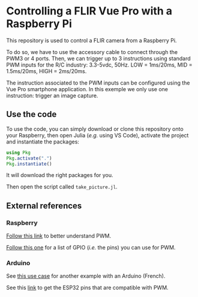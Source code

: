 # Controlling a FLIR Vue Pro with a Raspberry Pi

This repository is used to control a FLIR camera from a Raspberry Pi.

To do so, we have to use the accessory cable to connect through the PWM3 or 4 ports. Then, we can trigger up to 3 instructions using standard PWM inputs for the R/C industry: 3.3-5vdc, 50Hz. LOW = 1ms/20ms, MID = 1.5ms/20ms, HIGH = 2ms/20ms.

The instruction associated to the PWM inputs can be configured using the Vue Pro smartphone application. In this exemple we only use one instruction: trigger an image capture.

## Use the code

To use the code, you can simply download or clone this repository onto your Raspberry, then open Julia
(*e.g.* using VS Code), activate the project and instantiate the packages:

```julia
using Pkg
Pkg.activate(".")
Pkg.instantiate()
```

It will download the right packages for you.

Then open the script called `take_picture.jl`.

## External references

### Raspberry

[Follow this link](https://embeddedcircuits.com/raspberry-pi/tutorial/how-to-generate-pwm-signal-from-raspberry-pi) to better understand PWM.

[Follow this one](https://www.raspberrypi.org/documentation/usage/gpio/) for a list of GPIO (*i.e.* the pins) you can use for PWM.

### Arduino

See [this use case](https://forum.arduino.cc/index.php?topic=530180.0) for another example with an Arduino (French).

See this [link](https://randomnerdtutorials.com/esp32-pinout-reference-gpios/) to get the ESP32 pins that are compatible with PWM.
